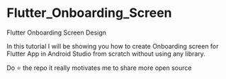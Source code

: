 # Flutter_Onboarding_Screen
Flutter Onboarding Screen Design 

In this tutorial I will be showing you how to create Onboarding screen for Flutter App in Android Studio from scratch without using any library.

Do ⭐ the repo it really motivates me to share more open source

